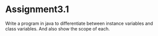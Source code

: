 # Assignment3.1
Write a program in java to differentiate between instance variables and class variables. And also  show the scope of each.
